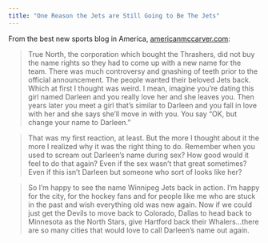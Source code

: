```yaml
---
title: "One Reason the Jets are Still Going to Be The Jets"
---
```

<p>From the best new sports blog in America, <a href="https://americanmccarver.com/post/7041606328/the-big-news-at-the-nhl-draft-last-week-besides">americanmccarver.com</a>:</p>
<blockquote><p>True North, the corporation which bought the Thrashers, did not buy the name rights so they had to come up with a new name for the team. There was much controversy and gnashing of teeth prior to the official announcement. The people wanted their beloved Jets back. Which at first I thought was weird. I mean, imagine you’re dating this girl named Darleen and you really love her and she leaves you. Then years later you meet a girl that’s similar to Darleen and you fall in love with her and she says she’ll move in with you. You say “OK, but change your name to Darleen.”</p></blockquote>
<blockquote><p>That was my first reaction, at least. But the more I thought about it the more I realized why it was the right thing to do. Remember when you used to scream out Darleen’s name during sex? How good would it feel to do that again? Even if the sex wasn’t that great sometimes? Even if this isn’t Darleen but someone who sort of looks like her?</p></blockquote>
<blockquote><p>So I’m happy to see the name Winnipeg Jets back in action. I’m happy for the city, for the hockey fans and for people like me who are stuck in the past and wish everything old was new again. Now if we could just get the Devils to move back to Colorado, Dallas to head back to Minnesota as the North Stars, give Hartford back their Whalers…there are so many cities that would love to call Darleen’s name out again.</p></blockquote>
